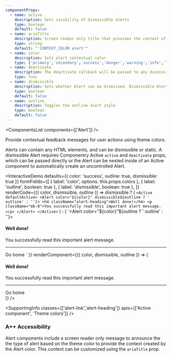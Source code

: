 ```yaml
---
componentProps:
  - name: active
    description: Sets visibility of dismissible alerts
    type: boolean
    default: false
  - name: ariaTitle
    description: Screen reader only title that provides the context of the alert. By default the type of alert is included.
    type: string
    default: "'CONTEXT_COLOR alert'"
  - name: color
    description: Sets alert contextual color
    type: ['primary','secondary','success','danger','warning','info','light','dark']
  - name: deactivate
    description: The deactivate callback will be passed to any dismissible Alert's <code>Close</code>
    type: func
  - name: dismissible
    description: Sets whether Alert can be dismissed. Dismissible Alerts render a Close component.
    type: boolean
    default: false
  - name: outline
    description: Toggles the outline alert style
    type: boolean
    default: false
---
```

<ComponentsList components={['Alert']} />

Provide contextual feedback messages for user actions using theme colors.

Alerts can contain any HTML elements, and can be dismissible or static. A
dismissible Alert requires Componentry Active `active` and `deactivate` props,
which can be passed directly or the Alert can be nested inside of an Active
component to automatically create an uncontrolled Alert.

<InteractiveDemo
  defaults={{ color: 'success', outline: true, dismissible: true }}
  formFields={[
    { label: 'color', options: this.props.colors },
    { label: 'outline', boolean: true },
    { label: 'dismissible', boolean: true },
  ]}
  renderCode={({ color, dismissible, outline }) => dismissible ? (
    `<Active defaultActive>
  <Alert color="${color}" dismissible${outline ? ' outline' : ''}>
    <h4 className="alert-heading">Well done!</h4>
    <p className="mb-0">You successfully read this important alert message.</p>
  </Alert>
</Active>`
  ) : (
    `<Alert color="${color}"${outline ? ' outline' : ''}>
  <h4 className="alert-heading">Well done!</h4>
  <p className="mb-0">You successfully read this important alert message.</p>
  <hr />
  <Anchor href="#" className="alert-link">Go home</Anchor>
</Alert>`
  )}
  renderComponent={({ color, dismissible, outline }) => (
    <div className="w-100">
      <Active defaultActive>
        <Alert color={color} dismissible={dismissible} outline={outline}>
          <h4 className="alert-heading">Well done!</h4>
          <p className="mb-0">You successfully read this important alert message.</p>
          <hr />
          <Anchor href="#" className="alert-link">Go home</Anchor>
        </Alert>
      </Active>
    </div>
  )}
/>

<SupportingInfo
  classes={['alert-link','alert-heading']}
  apis={['Active component', 'Theme colors']}
/>

### <Icon id="stars" /> A++ Accessibility

Alert components include a screen reader only message to announce the the type
of alert based on the theme color to provide the context created by the Alert
color. This context can be customized using the `ariaTitle` prop.

<PropsTabs componentProps={componentProps} />
